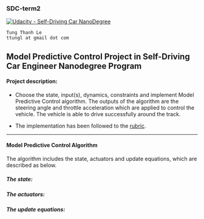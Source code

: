 ### SDC-term2
[![Udacity - Self-Driving Car NanoDegree](https://s3.amazonaws.com/udacity-sdc/github/shield-carnd.svg)](http://www.udacity.com/drive)
    
    Tung Thanh Le
    ttungl at gmail dot com
   
**Model Predictive Control Project**
in Self-Driving Car Engineer Nanodegree Program
---


#### Project description: 
* Choose the state, input(s), dynamics, constraints and implement Model Predictive Control algorithm. The outputs of the algorithm are the steering angle and throttle acceleration which are applied to control the vehicle. The vehicle is able to drive successfully around the track.

* The implementation has been followed to the [rubric](https://review.udacity.com/#!/rubrics/896/view). 

---

#### Model Predictive Control Algorithm
The algorithm includes the state, actuators and update equations, which are described as below.

##### The state:



##### The actuators:



##### The update equations:
